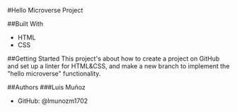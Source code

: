 #Hello Microverse Project

##Built With

- HTML
- CSS

##Getting Started
This project's about how to create a project on GitHub and set up a linter for HTML&CSS, and make a new branch to implement the "hello microverse" functionality.

##Authors
###Luis Muñoz

- GitHub: @lmunozm1702
